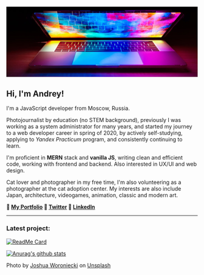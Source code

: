 ![Header](./laptop.jpg)

## Hi, I'm Andrey!

I'm a JavaScript developer from Moscow, Russia.

Photojournalist by education (no STEM background), previously I was working as a system administrator for many years, and started my journey to a web developer career in spring of 2020, by actively self-studying, applying to *Yandex Practicum* program, and consistently continuing to learn.

I'm proficient in **MERN** stack and **vanilla JS**, writing clean and efficient code, working with frontend and backend. Also interested in UX/UI and web design.

Cat lover and photographer in my free time, I'm also volunteering as a photographer at the cat adoption center. My interests are also include Japan, architecture, videogames, animation, classic and modern art.

**💠 [My Portfolio](https://catlogic.ru/) 💠 [Twitter](https://twitter.com/cat__logic) 💠 [LinkedIn](https://www.linkedin.com/in/cat-logic/)**

---
### Latest project:
[![ReadMe Card](https://github-readme-stats.vercel.app/api/pin/?username=cat-street&repo=news-explorer&bg_color=8ab27e&title_color=fff0d3&icon_color=c2663f&text_color=333&hide_border=true)](https://github.com/cat-street/news-explorer)

[![Anurag's github stats](https://github-readme-stats.vercel.app/api?username=cat-street&show_icons=true&include_all_commits=true&count_private=true&bg_color=8ab27e&title_color=fff0d3&icon_color=c2663f&text_color=333&hide_border=true)](https://github.com/anuraghazra/github-readme-stats)

Photo by <a href="https://unsplash.com/@joshua_j_woroniecki?utm_source=unsplash&amp;utm_medium=referral&amp;utm_content=creditCopyText">Joshua Woroniecki</a> on <a href="https://unsplash.com/s/photos/code?utm_source=unsplash&amp;utm_medium=referral&amp;utm_content=creditCopyText">Unsplash</a>
